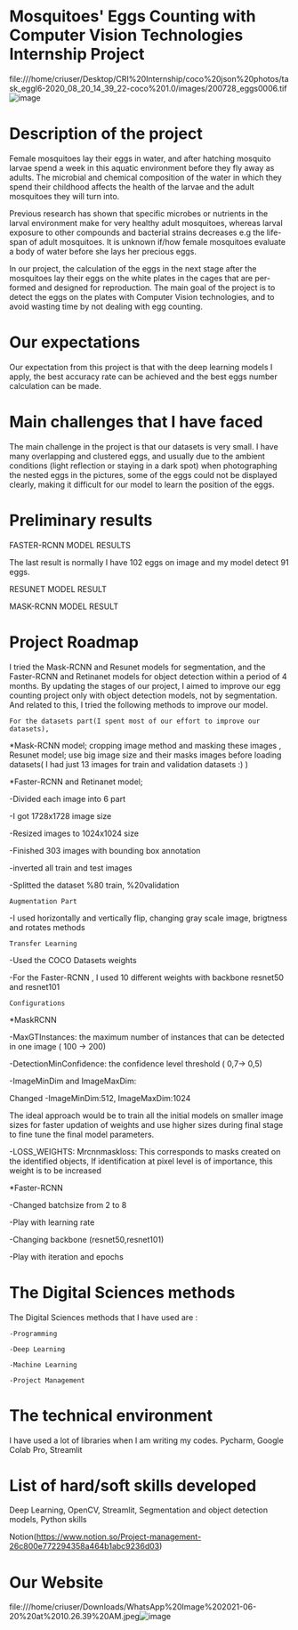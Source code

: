 # Mosquitoes' Eggs Counting with Computer Vision Technologies Internship Project
file:///home/criuser/Desktop/CRI%20Internship/coco%20json%20photos/task_eggl6-2020_08_20_14_39_22-coco%201.0/images/200728_eggs0006.tif![image](https://user-images.githubusercontent.com/72027409/122667401-12d17480-d1b3-11eb-9eb9-c442847351e0.png)

# Description of the project

Female mosquitoes lay their eggs in water, and after hatching mosquito larvae spend a week in this aquatic environment before they fly away as adults. The microbial and chemical composition of the water in which they spend their childhood affects the health of the larvae and the adult mosquitoes they will turn into.

Previous research has shown that specific microbes or nutrients in the larval environment make for very healthy adult mosquitoes, whereas larval exposure to other compounds and bacterial strains decreases e.g the life-span of adult mosquitoes. It is unknown if/how female mosquitoes evaluate a body of water before she lays her precious eggs.

In our project, the calculation of the eggs in the next stage after the mosquitoes lay their eggs on the white plates in the cages that are per-formed and designed for reproduction. The main goal of the project is to detect the eggs on the plates with Computer Vision technologies, and to avoid wasting time by not dealing with egg counting.

# Our expectations

Our expectation from this project is that with the deep learning models I apply, the best accuracy rate can be achieved and the best eggs number calculation can be made.

# Main challenges that I have faced

The main challenge in the project is that our datasets is very small. I have many overlapping and clustered eggs, and usually due to the ambient conditions (light reflection or staying in a dark spot) when photographing the nested eggs in the pictures, some of the eggs could not be displayed clearly, making it difficult for our model to learn the position of the eggs.

# Preliminary results

FASTER-RCNN MODEL RESULTS

The last result is normally I have 102 eggs on image and my model detect 91 eggs.

RESUNET MODEL RESULT

MASK-RCNN MODEL RESULT

# Project Roadmap

I tried the Mask-RCNN and Resunet models for segmentation, and the Faster-RCNN and Retinanet models for object detection within a period of 4 months. By updating the stages of our project, I aimed to improve our egg counting project only with object detection models, not by segmentation. And related to this, I tried the following methods to improve our model.

    For the datasets part(I spent most of our effort to improve our datasets),

*Mask-RCNN model; cropping image method and masking these images , Resunet model; use big image size and their masks images before loading datasets( I had just 13 images for train and validation datasets :) )

*Faster-RCNN and Retinanet model;

-Divided each image into 6 part 

-I got 1728x1728  image size

-Resized images to 1024x1024 size

-Finished 303 images with bounding box annotation

-inverted all train  and test images

-Splitted the dataset %80 train, %20validation

    Augmentation Part

-I used horizontally and vertically flip, changing gray scale image, brigtness and rotates methods

    Transfer Learning

-Used the COCO Datasets weights

-For the Faster-RCNN , I used 10 different weights with backbone resnet50 and resnet101

    Configurations

*MaskRCNN

-MaxGTInstances: the maximum number of instances that can be detected in one image ( 100 -> 200)

-DetectionMinConfidence: the confidence level threshold ( 0,7-> 0,5)

-ImageMinDim and ImageMaxDim:

Changed -ImageMinDim:512, ImageMaxDim:1024

The ideal approach would be to train all the initial models on smaller image sizes for faster updation of weights and use higher sizes during final stage to fine tune the final model parameters.

-LOSS_WEIGHTS: Mrcnnmaskloss: This corresponds to masks created on the identified objects, If identification at pixel level is of importance, this weight is to be increased

*Faster-RCNN

-Changed batchsize from 2 to 8

-Play with learning rate

-Changing backbone (resnet50,resnet101)

-Play with iteration and epochs

# The Digital Sciences methods

The Digital Sciences methods that I have used are :

    -Programming

    -Deep Learning

    -Machine Learning

    -Project Management

# The technical environment

I have used a lot of libraries when I am writing my codes.
Pycharm, Google Colab Pro, Streamlit

# List of hard/soft skills developed

Deep Learning, OpenCV, Streamlit, Segmentation and object detection models, Python skills

Notion(https://www.notion.so/Project-management-26c800e772294358a464b1abc9236d03)

# Our Website
file:///home/criuser/Downloads/WhatsApp%20Image%202021-06-20%20at%2010.26.39%20AM.jpeg![image](https://user-images.githubusercontent.com/72027409/122667324-88891080-d1b2-11eb-80c3-f04a0de5a15d.png)
